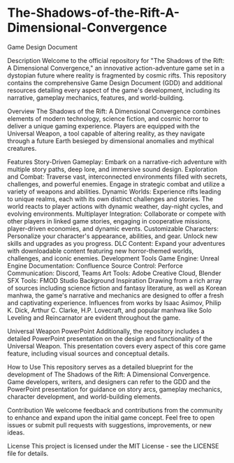 # The-Shadows-of-the-Rift-A-Dimensional-Convergence
Game Design Document

Description
Welcome to the official repository for "The Shadows of the Rift: A Dimensional Convergence," an innovative action-adventure game set in a dystopian future where reality is fragmented by cosmic rifts. This repository contains the comprehensive Game Design Document (GDD) and additional resources detailing every aspect of the game's development, including its narrative, gameplay mechanics, features, and world-building.

Overview
The Shadows of the Rift: A Dimensional Convergence combines elements of modern technology, science fiction, and cosmic horror to deliver a unique gaming experience. Players are equipped with the Universal Weapon, a tool capable of altering reality, as they navigate through a future Earth besieged by dimensional anomalies and mythical creatures.

Features
Story-Driven Gameplay: Embark on a narrative-rich adventure with multiple story paths, deep lore, and immersive sound design.
Exploration and Combat: Traverse vast, interconnected environments filled with secrets, challenges, and powerful enemies. Engage in strategic combat and utilize a variety of weapons and abilities.
Dynamic Worlds: Experience rifts leading to unique realms, each with its own distinct challenges and stories. The world reacts to player actions with dynamic weather, day-night cycles, and evolving environments.
Multiplayer Integration: Collaborate or compete with other players in linked game stories, engaging in cooperative missions, player-driven economies, and dynamic events.
Customizable Characters: Personalize your character's appearance, abilities, and gear. Unlock new skills and upgrades as you progress.
DLC Content: Expand your adventures with downloadable content featuring new horror-themed worlds, challenges, and iconic enemies.
Development Tools
Game Engine: Unreal Engine
Documentation: Confluence
Source Control: Perforce
Communication: Discord, Teams
Art Tools: Adobe Creative Cloud, Blender
SFX Tools: FMOD Studio
Background Inspiration
Drawing from a rich array of sources including science fiction and fantasy literature, as well as Korean manhwa, the game's narrative and mechanics are designed to offer a fresh and captivating experience. Influences from works by Isaac Asimov, Philip K. Dick, Arthur C. Clarke, H.P. Lovecraft, and popular manhwa like Solo Leveling and Reincarnator are evident throughout the game.

Universal Weapon PowerPoint
Additionally, the repository includes a detailed PowerPoint presentation on the design and functionality of the Universal Weapon. This presentation covers every aspect of this core game feature, including visual sources and conceptual details.

How to Use
This repository serves as a detailed blueprint for the development of The Shadows of the Rift: A Dimensional Convergence. Game developers, writers, and designers can refer to the GDD and the PowerPoint presentation for guidance on story arcs, gameplay mechanics, character development, and world-building elements.

Contribution
We welcome feedback and contributions from the community to enhance and expand upon the initial game concept. Feel free to open issues or submit pull requests with suggestions, improvements, or new ideas.

License
This project is licensed under the MIT License - see the LICENSE file for details.
